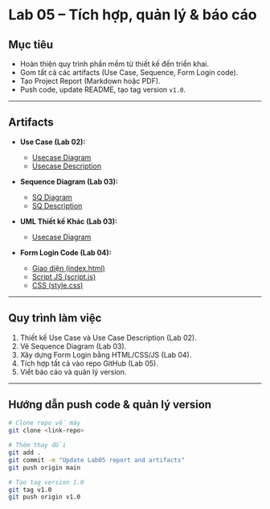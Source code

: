 # Lab 05 – Tích hợp, quản lý & báo cáo  

##  Mục tiêu
- Hoàn thiện quy trình phần mềm từ thiết kế đến triển khai.
- Gom tất cả các artifacts (Use Case, Sequence, Form Login code).
- Tạo Project Report (Markdown hoặc PDF).
- Push code, update README, tạo tag version `v1.0`.

---

## Artifacts

- **Use Case (Lab 02):**
    - [Usecase Diagram](lab2/usecase%20lab2.png)
    - [Usecase Description](lab2/usecase%20description.txt)

- **Sequence Diagram (Lab 03):**
    - [SQ Diagram](lab3/SQ%20lab3.png)
    - [SQ Description](lab3/description.txt)
    
- **UML Thiết kế Khác (Lab 03):**
    - [Usecase Diagram](lab3/usecase%20lab3.png)

- **Form Login Code (Lab 04):**
    - [Giao diện (index.html)](lab4/index.html)
    - [Script JS (script.js)](lab4/script.js)
    - [CSS (style.css)](lab4/style.css)

---

## Quy trình làm việc
1. Thiết kế Use Case và Use Case Description (Lab 02).
2. Vẽ Sequence Diagram (Lab 03).
3. Xây dựng Form Login bằng HTML/CSS/JS (Lab 04).
4. Tích hợp tất cả vào repo GitHub (Lab 05).
5. Viết báo cáo và quản lý version.

---

## Hướng dẫn push code & quản lý version
```bash
# Clone repo về máy
git clone <link-repo>

# Thêm thay đổi
git add .
git commit -m "Update Lab05 report and artifacts"
git push origin main

# Tạo tag version 1.0
git tag v1.0
git push origin v1.0
